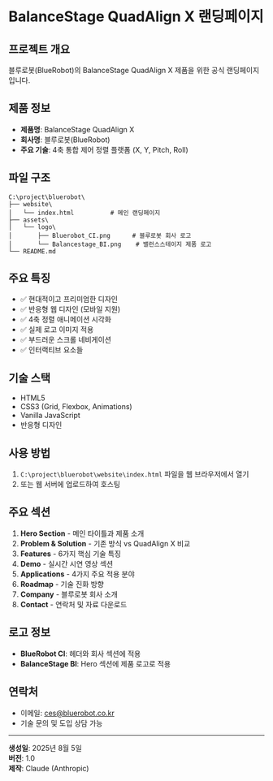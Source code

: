 # BalanceStage QuadAlign X 랜딩페이지

## 프로젝트 개요
블루로봇(BlueRobot)의 BalanceStage QuadAlign X 제품을 위한 공식 랜딩페이지입니다.

## 제품 정보
- **제품명**: BalanceStage QuadAlign X
- **회사명**: 블루로봇(BlueRobot)
- **주요 기술**: 4축 통합 제어 정렬 플랫폼 (X, Y, Pitch, Roll)

## 파일 구조
```
C:\project\bluerobot\
├── website\
│   └── index.html          # 메인 랜딩페이지
├── assets\
│   └── logo\
│       ├── Bluerobot_CI.png      # 블루로봇 회사 로고
│       └── Balancestage_BI.png    # 밸런스스테이지 제품 로고
└── README.md
```

## 주요 특징
- ✅ 현대적이고 프리미엄한 디자인
- ✅ 반응형 웹 디자인 (모바일 지원)
- ✅ 4축 정렬 애니메이션 시각화
- ✅ 실제 로고 이미지 적용
- ✅ 부드러운 스크롤 네비게이션
- ✅ 인터랙티브 요소들

## 기술 스택
- HTML5
- CSS3 (Grid, Flexbox, Animations)
- Vanilla JavaScript
- 반응형 디자인

## 사용 방법
1. `C:\project\bluerobot\website\index.html` 파일을 웹 브라우저에서 열기
2. 또는 웹 서버에 업로드하여 호스팅

## 주요 섹션
1. **Hero Section** - 메인 타이틀과 제품 소개
2. **Problem & Solution** - 기존 방식 vs QuadAlign X 비교
3. **Features** - 6가지 핵심 기술 특징
4. **Demo** - 실시간 시연 영상 섹션
5. **Applications** - 4가지 주요 적용 분야
6. **Roadmap** - 기술 진화 방향
7. **Company** - 블루로봇 회사 소개
8. **Contact** - 연락처 및 자료 다운로드

## 로고 정보
- **BlueRobot CI**: 헤더와 회사 섹션에 적용
- **BalanceStage BI**: Hero 섹션에 제품 로고로 적용

## 연락처
- 이메일: ces@bluerobot.co.kr
- 기술 문의 및 도입 상담 가능

---
**생성일**: 2025년 8월 5일  
**버전**: 1.0  
**제작**: Claude (Anthropic)
